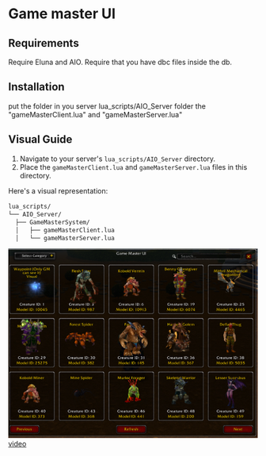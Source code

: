 # Game master UI

## Requirements

Require Eluna and AIO.
Require that you have dbc files inside the db.

## Installation

put the folder in you server lua_scripts/AIO_Server folder the "gameMasterClient.lua" and "gameMasterServer.lua"

## Visual Guide

1. Navigate to your server's `lua_scripts/AIO_Server` directory.
2. Place the `gameMasterClient.lua` and `gameMasterServer.lua` files in this directory.

Here's a visual representation:

```
lua_scripts/
└── AIO_Server/
  ├── GameMasterSystem/
  │   ├── gameMasterClient.lua
  │   └── gameMasterServer.lua
```

![](src/assets/2024-09-25-14-18-30.png)
[video](https://streamable.com/e76v5t)